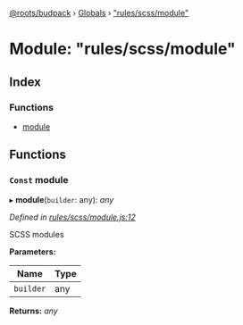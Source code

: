 [@roots/budpack](../README.md) › [Globals](../globals.md) › ["rules/scss/module"](_rules_scss_module_.md)

# Module: "rules/scss/module"

## Index

### Functions

* [module](_rules_scss_module_.md#const-module)

## Functions

### `Const` module

▸ **module**(`builder`: any): *any*

*Defined in [rules/scss/module.js:12](https://github.com/roots/bud-support/blob/91a13d1/src/budpack/builder/webpack/rules/scss/module.js#L12)*

SCSS modules

**Parameters:**

Name | Type |
------ | ------ |
`builder` | any |

**Returns:** *any*
